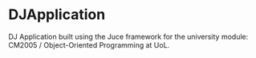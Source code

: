 # DJApplication
DJ Application built using the Juce framework for the university module: CM2005 / Object-Oriented Programming at UoL. 
